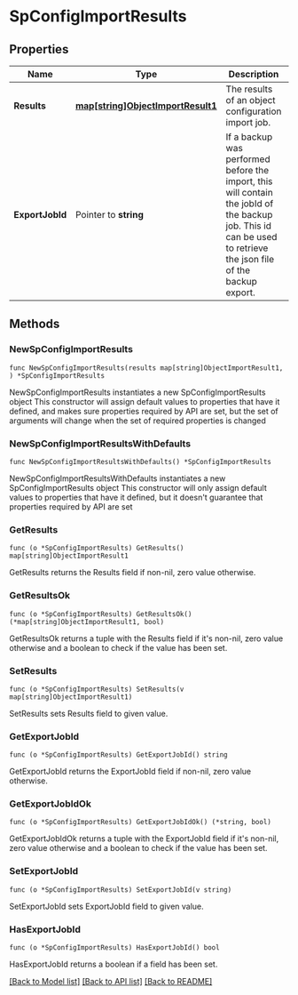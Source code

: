 # SpConfigImportResults

## Properties

Name | Type | Description | Notes
------------ | ------------- | ------------- | -------------
**Results** | [**map[string]ObjectImportResult1**](ObjectImportResult1.md) | The results of an object configuration import job. | 
**ExportJobId** | Pointer to **string** | If a backup was performed before the import, this will contain the jobId of the backup job. This id can be used to retrieve the json file of the backup export. | [optional] 

## Methods

### NewSpConfigImportResults

`func NewSpConfigImportResults(results map[string]ObjectImportResult1, ) *SpConfigImportResults`

NewSpConfigImportResults instantiates a new SpConfigImportResults object
This constructor will assign default values to properties that have it defined,
and makes sure properties required by API are set, but the set of arguments
will change when the set of required properties is changed

### NewSpConfigImportResultsWithDefaults

`func NewSpConfigImportResultsWithDefaults() *SpConfigImportResults`

NewSpConfigImportResultsWithDefaults instantiates a new SpConfigImportResults object
This constructor will only assign default values to properties that have it defined,
but it doesn't guarantee that properties required by API are set

### GetResults

`func (o *SpConfigImportResults) GetResults() map[string]ObjectImportResult1`

GetResults returns the Results field if non-nil, zero value otherwise.

### GetResultsOk

`func (o *SpConfigImportResults) GetResultsOk() (*map[string]ObjectImportResult1, bool)`

GetResultsOk returns a tuple with the Results field if it's non-nil, zero value otherwise
and a boolean to check if the value has been set.

### SetResults

`func (o *SpConfigImportResults) SetResults(v map[string]ObjectImportResult1)`

SetResults sets Results field to given value.


### GetExportJobId

`func (o *SpConfigImportResults) GetExportJobId() string`

GetExportJobId returns the ExportJobId field if non-nil, zero value otherwise.

### GetExportJobIdOk

`func (o *SpConfigImportResults) GetExportJobIdOk() (*string, bool)`

GetExportJobIdOk returns a tuple with the ExportJobId field if it's non-nil, zero value otherwise
and a boolean to check if the value has been set.

### SetExportJobId

`func (o *SpConfigImportResults) SetExportJobId(v string)`

SetExportJobId sets ExportJobId field to given value.

### HasExportJobId

`func (o *SpConfigImportResults) HasExportJobId() bool`

HasExportJobId returns a boolean if a field has been set.


[[Back to Model list]](../README.md#documentation-for-models) [[Back to API list]](../README.md#documentation-for-api-endpoints) [[Back to README]](../README.md)


